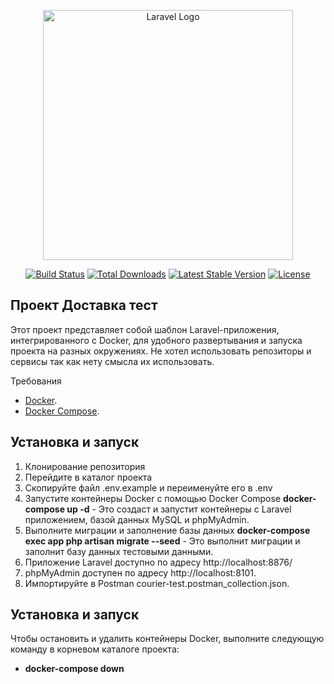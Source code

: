 <p align="center">
<a href="https://laravel.com" target="_blank"><img src="https://raw.githubusercontent.com/laravel/art/master/logo-lockup/5%20SVG/2%20CMYK/1%20Full%20Color/laravel-logolockup-cmyk-red.svg" width="400" alt="Laravel Logo"></a></p>

<p align="center">
<a href="https://github.com/laravel/framework/actions"><img src="https://github.com/laravel/framework/workflows/tests/badge.svg" alt="Build Status"></a>
<a href="https://packagist.org/packages/laravel/framework"><img src="https://img.shields.io/packagist/dt/laravel/framework" alt="Total Downloads"></a>
<a href="https://packagist.org/packages/laravel/framework"><img src="https://img.shields.io/packagist/v/laravel/framework" alt="Latest Stable Version"></a>
<a href="https://packagist.org/packages/laravel/framework"><img src="https://img.shields.io/packagist/l/laravel/framework" alt="License"></a>
</p>

## Проект Доставка тест

Этот проект представляет собой шаблон Laravel-приложения, интегрированного с Docker, 
для удобного развертывания и запуска проекта на разных окружениях.
Не хотел использовать репозиторы и сервисы так как нету смысла их использовать.


Требования


- [Docker](https://docker.com).
- [Docker Compose](https://docs.docker.com/compose/).

## Установка и запуск

1. Клонирование репозитория
2. Перейдите в каталог проекта
3. Скопируйте файл .env.example и переименуйте его в .env
4. Запустите контейнеры Docker с помощью Docker Compose
   **docker-compose up -d** - Это создаст и запустит контейнеры с Laravel приложением, базой данных MySQL и phpMyAdmin.
5. Выполните миграции и заполнение базы данных
    **docker-compose exec app php artisan migrate --seed** - Это выполнит миграции и заполнит базу данных тестовыми данными.
6. Приложение Laravel доступно по адресу http://localhost:8876/
7. phpMyAdmin доступен по адресу http://localhost:8101.
8. Импортируйте в Postman courier-test.postman_collection.json.

## Установка и запуск
Чтобы остановить и удалить контейнеры Docker, выполните следующую команду в корневом каталоге проекта:
- **docker-compose down**
